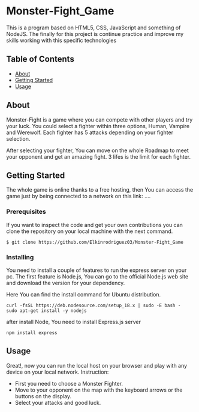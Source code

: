 # Monster-Fight_Game

This is a program based on HTML5, CSS, JavaScript and something of NodeJS. The finally for this project is continue practice and improve my skills working with this specific technologies 

## Table of Contents
- [About](#about)
- [Getting Started](#getting_started)
- [Usage](#usage)

## About <a name = "about"></a>
Monster-Fight is a game where you can compete with other players and try your luck. You could select a fighter within three options, Human, Vampire and Werewolf. Each fighter has 5 attacks depending on your fighter selection.

After selecting your fighter, You can move on the whole Roadmap to meet your opponent and get an amazing fight. 3 lifes is the limit for each fighter.

## Getting Started <a name = "getting_started"></a>
The whole game is online thanks to a free hosting, then You can access the game just by being connected to a network on this link: ….

### Prerequisites 
If you want to inspect the code and get your own contributions you can clone the repository on your local machine with the next command.

```
$ git clone https://github.com/Elkinrodriguez03/Monster-Fight_Game
```

### Installing
You need to install a couple of features to run the express server on your pc. The first feature is Node.js, You can go to the official Node.js web site and download the version for your dependency. 

Here You can find the install command for Ubuntu distribution. 

```
curl -fsSL https://deb.nodesource.com/setup_18.x | sudo -E bash -
sudo apt-get install -y nodejs

```
after install Node, You need to install Express.js server

```
npm install express
```

## Usage <a name="usage"></a>
Great!, now you can run the local host on your browser and play with any device on your local network.
Instruction:
- First you need to choose a Monster Fighter.
- Move to your opponent on the map with the keyboard arrows or the buttons on the display.
- Select your attacks and good luck.

